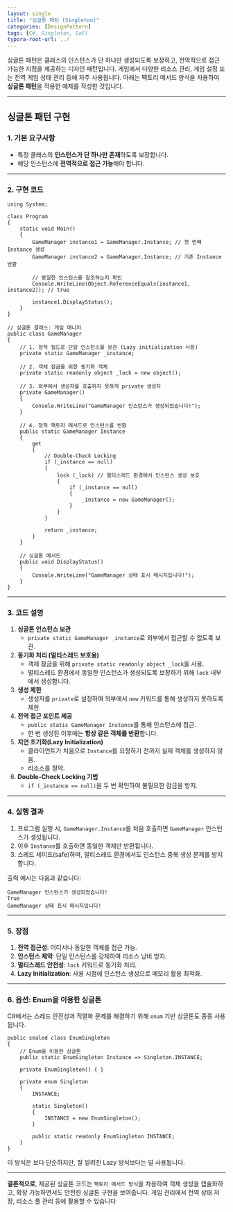 ```yaml
---
layout: single
title: "싱글톤 패턴 (Singleton)"
categories: [DesignPattern]
tags: [C#, Singleton, GoF]
typora-root-url: ../
---
```




싱글톤 패턴은 클래스의 인스턴스가 단 하나만 생성되도록 보장하고, 전역적으로 접근 가능한 지점을 제공하는 디자인 패턴입니다. 게임에서 다양한 리소스 관리, 게임 설정 또는 전역 게임 상태 관리 등에 자주 사용됩니다. 아래는 팩토리 메서드 양식을 차용하여 **싱글톤 패턴**을 적용한 예제를 작성한 것입니다.

------

## 싱글톤 패턴 구현

### 1. **기본 요구사항**

- 특정 클래스의 **인스턴스가 단 하나만 존재**하도록 보장합니다.
- 해당 인스턴스에 **전역적으로 접근 가능**해야 합니다.

------

### 2. **구현 코드**

```
using System;

class Program
{
    static void Main()
    {
        GameManager instance1 = GameManager.Instance; // 첫 번째 Instance 생성
        GameManager instance2 = GameManager.Instance; // 기존 Instance 반환 

        // 동일한 인스턴스를 참조하는지 확인
        Console.WriteLine(Object.ReferenceEquals(instance1, instance2)); // true

        instance1.DisplayStatus();
    }
}

// 싱글톤 클래스: 게임 매니저
public class GameManager
{
    // 1. 정적 필드로 단일 인스턴스를 보관 (Lazy initialization 사용)
    private static GameManager _instance;

    // 2. 객체 잠금을 위한 동기화 객체
    private static readonly object _lock = new object();

    // 3. 외부에서 생성자를 호출하지 못하게 private 생성자
    private GameManager()
    {
        Console.WriteLine("GameManager 인스턴스가 생성되었습니다!");
    }

    // 4. 정적 팩토리 메서드로 인스턴스를 반환
    public static GameManager Instance
    {
        get
        {
            // Double-Check Locking
            if (_instance == null)
            {
                lock (_lock) // 멀티스레드 환경에서 인스턴스 생성 보호
                {
                    if (_instance == null)
                    {
                        _instance = new GameManager();
                    }
                }
            }

            return _instance;
        }
    }

    // 싱글톤 메서드
    public void DisplayStatus()
    {
        Console.WriteLine("GameManager 상태 표시 메시지입니다!");
    }
}
```

------

### 3. **코드 설명**

1. **싱글톤 인스턴스 보관**
   - `private static GameManager _instance`로 외부에서 접근할 수 없도록 보관.
2. **동기화 처리 (멀티스레드 보호용)**
   - 객체 잠금을 위해 `private static readonly object _lock`을 사용.
   - 멀티스레드 환경에서 동일한 인스턴스가 생성되도록 보장하기 위해 `lock` 내부에서 생성합니다.
3. **생성 제한**
   - 생성자를 `private`로 설정하여 외부에서 `new` 키워드를 통해 생성하지 못하도록 제한.
4. **전역 접근 포인트 제공**
   - `public static GameManager Instance`를 통해 인스턴스에 접근.
   - 한 번 생성된 이후에는 **항상 같은 객체를 반환**합니다.
5. **지연 초기화(Lazy Initialization)**
   - 클라이언트가 처음으로 `Instance`를 요청하기 전까지 실제 객체를 생성하지 않음.
   - 리소스를 절약.
6. **Double-Check Locking 기법**
   - `if (_instance == null)`을 두 번 확인하여 불필요한 잠금을 방지.

------

### 4. **실행 결과**

1. 프로그램 실행 시, `GameManager.Instance`를 처음 호출하면 `GameManager` 인스턴스가 생성됩니다.
2. 이후 `Instance`를 호출하면 동일한 객체만 반환됩니다.
3. 스레드 세이프(safe)하며, 멀티스레드 환경에서도 인스턴스 중복 생성 문제를 방지합니다.

출력 예시는 다음과 같습니다:

```
GameManager 인스턴스가 생성되었습니다!
True
GameManager 상태 표시 메시지입니다!
```

------

### 5. **장점**

1. **전역 접근성**: 어디서나 동일한 객체를 접근 가능.
2. **인스턴스 제약**: 단일 인스턴스를 강제하여 리소스 낭비 방지.
3. **멀티스레드 안전성**: `lock` 키워드로 동기화 처리.
4. **Lazy Initialization**: 사용 시점에 인스턴스 생성으로 메모리 활용 최적화.

------

### 6. **옵션: Enum을 이용한 싱글톤**

C#에서는 스레드 안전성과 직렬화 문제를 해결하기 위해 `enum` 기반 싱글톤도 종종 사용됩니다.

```
public sealed class EnumSingleton
{
    // Enum을 이용한 싱글톤
    public static EnumSingleton Instance => Singleton.INSTANCE;

    private EnumSingleton() { }

    private enum Singleton
    {
        INSTANCE;

        static Singleton()
        {
            INSTANCE = new EnumSingleton();
        }

        public static readonly EnumSingleton INSTANCE;
    }
}
```

이 방식은 보다 단순하지만, 잘 알려진 Lazy 방식보다는 덜 사용됩니다.

------

**결론적으로**, 제공된 싱글톤 코드는 `팩토리 메서드 방식`을 차용하여 객체 생성을 캡슐화하고, 확장 가능하면서도 안전한 싱글톤 구현을 보여줍니다. 게임 관리에서 전역 상태 저장, 리소스 풀 관리 등에 활용할 수 있습니다




